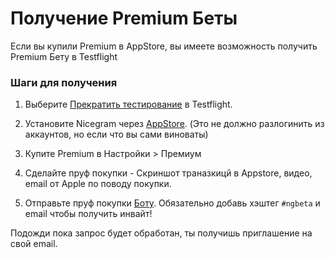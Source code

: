 # Получение Premium Беты
Если вы купили Premium в AppStore, вы имеете возможность получить Premium Бету в Testflight

### Шаги для получения

1) Выберите [Прекратить тестирование](https://i.imgur.com/JnTd94k.png) в Testflight.

2) Установите Nicegram через [AppStore](https://itunes.apple.com/app/id1457369322). (Это не должно разлогинить из аккаунтов, но если что вы сами виноваты)

3) Купите Premium в Настройки > Премиум

4) Сделайте пруф покупки - Скриншот траназкицй в Appstore, видео, email от Apple по поводу покупки.

5) Отправьте пруф покупки [Боту](https://t.me/NicegramBetaBot). Обязательно добавь хэштег `#ngbeta` и email чтобы получить инвайт!


Подожди пока запрос будет обработан, ты получишь приглашение на свой email.
